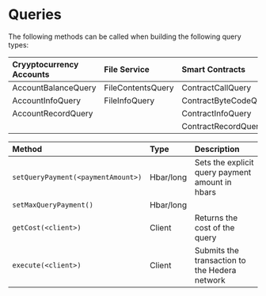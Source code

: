 # Queries

The following methods can be called when building the following query types:

| Cryyptocurrency Accounts | File Service | Smart Contracts |
| :--- | :--- | :--- |
| AccountBalanceQuery | FileContentsQuery | ContractCallQuery |
| AccountInfoQuery | FileInfoQuery | ContractByteCodeQuery |
| AccountRecordQuery |  | ContractInfoQuery |
|  |  | ContractRecordQuery |



| Method | Type | Description |
| :--- | :--- | :--- |
| `setQueryPayment(<paymentAmount>)` | Hbar/long | Sets the explicit query payment amount in hbars |
| `setMaxQueryPayment()` | Hbar/long |  |
| `getCost(<client>)` | Client | Returns the cost of the query |
| `execute(<client>)` | Client | Submits the transaction to the Hedera network |

